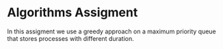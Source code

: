 <h1>Algorithms Assigment</h1>
<p>In this assigment we use a greedy approach on a maximum priority queue that stores processes with different duration.</p>
